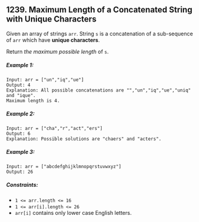 ## 1239. Maximum Length of a Concatenated String with Unique Characters
Given an array of strings ```arr```. String ```s``` is a concatenation of a sub-sequence of ```arr``` which have **unique characters**.

Return *the maximum possible length* of ```s```.

##### Example 1:
```
Input: arr = ["un","iq","ue"]
Output: 4
Explanation: All possible concatenations are "","un","iq","ue","uniq" and "ique".
Maximum length is 4.
```
##### Example 2:
```
Input: arr = ["cha","r","act","ers"]
Output: 6
Explanation: Possible solutions are "chaers" and "acters".
```
##### Example 3:
```
Input: arr = ["abcdefghijklmnopqrstuvwxyz"]
Output: 26
```

##### Constraints:

* ```1 <= arr.length <= 16```
* ```1 <= arr[i].length <= 26```
* ```arr[i]``` contains only lower case English letters.